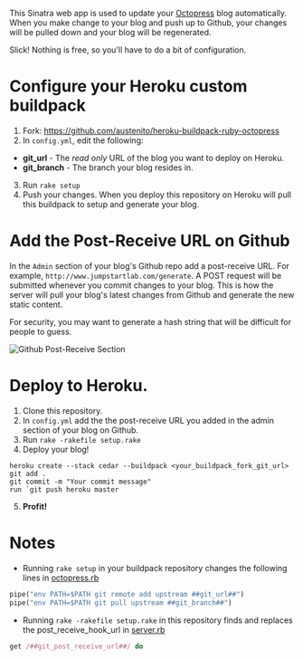 This Sinatra web app is used to update your [Octopress](https://github.com/imathis/octopress) blog automatically. When you make
change to your blog and push up to Github, your changes will be pulled down and your blog will be regenerated.

Slick! Nothing is free, so you'll have to do a bit of configuration.


# Configure your Heroku custom buildpack

1. Fork: https://github.com/austenito/heroku-buildpack-ruby-octopress
2. In `config.yml`, edit the following:
  * **git_url** - The *read only* URL of the blog you want to deploy on Heroku.
  * **git_branch** - The branch your blog resides in.
3. Run `rake setup`
4. Push your changes. When you deploy this repository on Heroku will pull this buildpack to setup and generate your blog.

# Add the Post-Receive URL on Github

In the `Admin` section of your blog's Github repo add a post-receive URL. For example, `http://www.jumpstartlab.com/generate`. A POST request will be submitted whenever you commit changes to your blog. This is how the server will pull your blog's latest changes from Github and generate the new static content.

For security, you may want to generate a hash string that will be difficult for people to guess.

![Github Post-Receive Section](https://img.skitch.com/20120414-j1fhk2mwei7e4u7n4bxg5y2ubt.jpg)


# Deploy to Heroku.

1. Clone this repository.
2. In `config.yml` add the the post-receive URL you added in the admin section of your blog on Github.
3. Run `rake -rakefile setup.rake`
4. Deploy your blog!


```
heroku create --stack cedar --buildpack <your_buildpack_fork_git_url> 
git add .
git commit -m "Your commit message"
run `git push heroku master
```
5. **Profit!**


# Notes

* Running `rake setup` in your buildpack repository changes the following lines in [octopress.rb](https://github.com/austenito/heroku-buildpack-ruby-octopress/blob/master/lib/language_pack/octopress.rb)

```ruby
pipe("env PATH=$PATH git remote add upstream ##git_url##")
pipe("env PATH=$PATH git pull upstream ##git_branch##")
```

* Running `rake -rakefile setup.rake` in this repository finds and replaces the post_receive_hook_url in [server.rb](https://github.com/austenito/octopress-heroku-autodeploy/blob/master/server.rb)

```ruby
get /##git_post_receive_url##/ do
```
